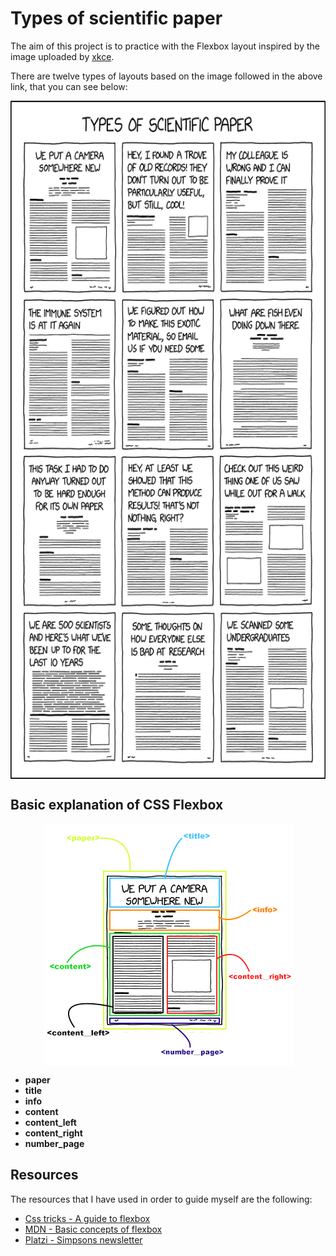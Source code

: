# Types of scientific paper

The aim of this project is to practice with the Flexbox layout inspired by the image uploaded by [xkce](https://xkcd.com/2456/).

There are twelve types of layouts based on the image followed in the above link, that you can see below:

<p align="center" width="635">
    <img align="center" width="635" height="1085" src="https://github.com/jgcarrillo/scientific-layout-flexbox/blob/main/assets/types_of_scientific_paper.png" />
</p>

## Basic explanation of CSS Flexbox

<p align="center" width="300">
    <img align="center" width="399" height="387" src="https://github.com/jgcarrillo/scientific-layout-flexbox/blob/main/assets/info_layout.jpg" />
</p>

- **paper**
- **title**
- **info**
- **content**
- **content_left**
- **content_right**
- **number_page**

## Resources

The resources that I have used in order to guide myself are the following:

- [Css tricks - A guide to flexbox](https://css-tricks.com/snippets/css/a-guide-to-flexbox/)
- [MDN - Basic concepts of flexbox](https://developer.mozilla.org/es/docs/Web/CSS/CSS_Flexible_Box_Layout/Basic_Concepts_of_Flexbox)
- [Platzi - Simpsons newsletter](https://platzi.com/blog/periodico-simpsons-css/)
